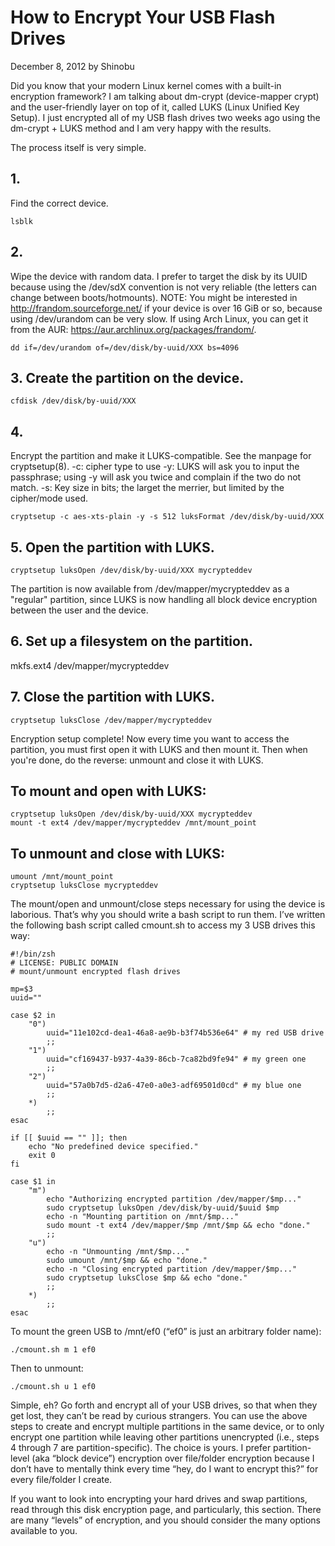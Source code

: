 # How to Encrypt Your USB Flash Drives
December 8, 2012 by Shinobu	

Did you know that your modern Linux kernel comes with a built-in encryption
framework? I am talking about dm-crypt (device-mapper crypt) and the
user-friendly layer on top of it, called LUKS (Linux Unified Key Setup). I just
encrypted all of my USB flash drives two weeks ago using the dm-crypt + LUKS
method and I am very happy with the results.

The process itself is very simple.
	
## 1. 

Find the correct device.
 
~~~~
lsblk
~~~~
 
## 2. 
Wipe the device with random data. I prefer to target the disk by its UUID
because using the /dev/sdX convention is not very reliable (the letters can
change between boots/hotmounts). NOTE: You might be interested in
http://frandom.sourceforge.net/ if your device is over 16 GiB or so, because
using /dev/urandom can be very slow. If using Arch Linux, you can get it from
the AUR: https://aur.archlinux.org/packages/frandom/.
 
~~~~
dd if=/dev/urandom of=/dev/disk/by-uuid/XXX bs=4096
~~~~
 
## 3. Create the partition on the device.
 
~~~~
cfdisk /dev/disk/by-uuid/XXX
~~~~
 
## 4. 
Encrypt the partition and make it LUKS-compatible. See the manpage for
 cryptsetup(8).
   -c: cipher type to use
   -y: LUKS will ask you to input the passphrase; using -y will ask you twice
       and complain if the two do not match.
   -s: Key size in bits; the larget the merrier, but limited by the cipher/mode used.
 
~~~~
cryptsetup -c aes-xts-plain -y -s 512 luksFormat /dev/disk/by-uuid/XXX
~~~~
 
## 5. Open the partition with LUKS.
 
~~~~
cryptsetup luksOpen /dev/disk/by-uuid/XXX mycrypteddev
~~~~
 
The partition is now available from /dev/mapper/mycrypteddev as a "regular"
partition, since LUKS is now handling all block device encryption between the
user and the device.
 
## 6. Set up a filesystem on the partition.
 
mkfs.ext4 /dev/mapper/mycrypteddev
 
## 7. Close the partition with LUKS.
 
~~~~
cryptsetup luksClose /dev/mapper/mycrypteddev
~~~~
 
Encryption setup complete! Now every time you want to access the partition,
you must first open it with LUKS and then mount it. Then when you're done, do
the reverse: unmount and close it with LUKS.
 
## To mount and open with LUKS:
 
~~~~
cryptsetup luksOpen /dev/disk/by-uuid/XXX mycrypteddev
mount -t ext4 /dev/mapper/mycrypteddev /mnt/mount_point
~~~~
 
## To unmount and close with LUKS:
 
~~~~
umount /mnt/mount_point
cryptsetup luksClose mycrypteddev
~~~~

The mount/open and unmount/close steps necessary for using the device is
laborious. That’s why you should write a bash script to run them. I’ve written
the following bash script called cmount.sh to access my 3 USB drives this way:

	
~~~~~
#!/bin/zsh
# LICENSE: PUBLIC DOMAIN
# mount/unmount encrypted flash drives
 
mp=$3
uuid=""
 
case $2 in
    "0")
        uuid="11e102cd-dea1-46a8-ae9b-b3f74b536e64" # my red USB drive
        ;;
    "1")
        uuid="cf169437-b937-4a39-86cb-7ca82bd9fe94" # my green one
        ;;
    "2")
        uuid="57a0b7d5-d2a6-47e0-a0e3-adf69501d0cd" # my blue one
        ;;
    *)
        ;;
esac
 
if [[ $uuid == "" ]]; then
    echo "No predefined device specified."
    exit 0
fi
 
case $1 in
    "m")
        echo "Authorizing encrypted partition /dev/mapper/$mp..."
        sudo cryptsetup luksOpen /dev/disk/by-uuid/$uuid $mp
        echo -n "Mounting partition on /mnt/$mp..."
        sudo mount -t ext4 /dev/mapper/$mp /mnt/$mp && echo "done."
        ;;
    "u")
        echo -n "Unmounting /mnt/$mp..."
        sudo umount /mnt/$mp && echo "done."
        echo -n "Closing encrypted partition /dev/mapper/$mp..."
        sudo cryptsetup luksClose $mp && echo "done."
        ;;
    *)
        ;;
esac
~~~~~

To mount the green USB to /mnt/ef0 (“ef0” is just an arbitrary folder name):

~~~~
./cmount.sh m 1 ef0
~~~~

Then to unmount:
	
~~~~
./cmount.sh u 1 ef0
~~~~

Simple, eh? Go forth and encrypt all of your USB drives, so that when they get
lost, they can’t be read by curious strangers. You can use the above steps to
create and encrypt multiple partitions in the same device, or to only encrypt
one partition while leaving other partitions unencrypted (i.e., steps 4 through
7 are partition-specific). The choice is yours. I prefer partition-level (aka
“block device”) encryption over file/folder encryption because I don’t have to
mentally think every time “hey, do I want to encrypt this?” for every
file/folder I create.

If you want to look into encrypting your hard drives and swap partitions, read
through this disk encryption page, and particularly, this section. There are
many “levels” of encryption, and you should consider the many options available
to you.

